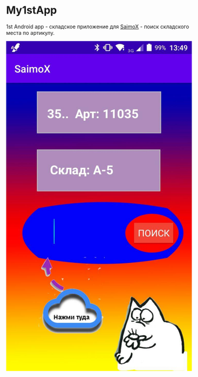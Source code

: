 # My1stApp
1st Android app - складское приложение для [SaimoX](https://saimox.ru/) - поиск складского места по артикулу.

![экран приложения](https://github.com/dimwap/My1stApp/blob/master/screenshot.jpg)
